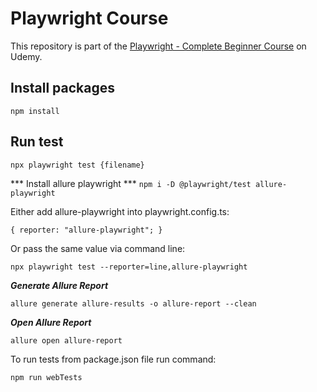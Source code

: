 # Playwright Course
This repository is part of the [Playwright - Complete Beginner Course](https://sdetunicorns.com/course/playwright-complete-beginner-course/) on Udemy.

## Install packages
`npm install`

## Run test
`npx playwright test {filename}`

*** Install allure playwright ***
`npm i -D @playwright/test allure-playwright`

Either add allure-playwright into playwright.config.ts:

`
{
  reporter: "allure-playwright";
}
`

Or pass the same value via command line:

`npx playwright test --reporter=line,allure-playwright`

***Generate Allure Report***

`allure generate allure-results -o allure-report --clean`

***Open Allure Report***

`allure open allure-report`


To run tests from package.json file run command:

`npm run webTests`
